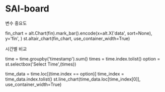 # SAI-board

변수 중요도

fin_chart = alt.Chart(fin).mark_bar().encode(x=alt.X('data', sort=None), y='fin', )
st.altair_chart(fin_chart, use_container_width=True)




시간별 비교

time = time.groupby('timestamp').sum()
times = time.index.tolist()
option = st.selectbox('Select Time',(times))

time_data = time.loc[(time.index == option)]
time_index = time_data.index.tolist()
st.line_chart(time_data.loc[time_index[0]], use_container_width=True)

